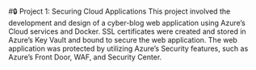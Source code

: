 #🔒 Project 1: Securing Cloud Applications
This project involved the development and design of a cyber-blog web application using Azure’s Cloud services and Docker. SSL certificates were created and stored in Azure’s Key Vault and bound to secure the web application. The web application was protected by utilizing Azure’s Security features, such as Azure’s Front Door, WAF, and Security Center.
